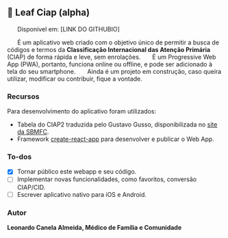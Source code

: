 ## :seedling: Leaf Ciap (alpha)

  &nbsp;&nbsp;&nbsp;&nbsp;&nbsp; Disponível em: [LINK DO GITHUBIO]
  
 &nbsp;&nbsp;&nbsp;&nbsp;&nbsp;  É um aplicativo web criado com o objetivo único de permitir a busca de códigos e termos da **Classificação Internacional das Atenção Primária** (CIAP) de forma rápida e leve, sem enrolações.
  &nbsp;&nbsp;&nbsp;&nbsp;&nbsp; É um Progressive Web App (PWA), portanto, funciona online ou offline, e pode ser adicionado à tela do seu smartphone.
&nbsp;&nbsp;&nbsp;&nbsp;&nbsp; Ainda é um projeto em construção, caso queira utilizar, modificar ou contribuir, fique a vontade.
   
### Recursos
Para desenvolvimento do aplicativo foram utilizados:
* Tabela do CIAP2 traduzida pelo Gustavo Gusso, disponibilizada no [site da SBMFC](https://www.sbmfc.org.br/ciap-2/).
* Framework [create-react-app](https://github.com/facebook/create-react-app) para desenvolver e publicar o Web App.

### To-dos
- [x] Tornar público este webapp e seu código.
- [ ] Implementar novas funcionalidades, como favoritos, conversão CIAP/CID.
- [ ] Escrever aplicativo nativo para iOS e Android.

### Autor
**Leonardo Canela Almeida, Médico de Família e Comunidade**